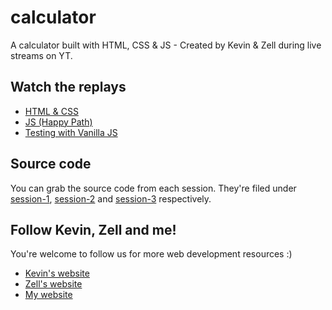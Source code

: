 # calculator
A calculator built with HTML, CSS &amp; JS - Created by Kevin &amp; Zell during live streams on YT.

## Watch the replays

- [HTML & CSS](https://youtu.be/EuwzyB_FQNs)
- [JS (Happy Path)](https://youtu.be/f0SG2j6d-Kg)
- [Testing with Vanilla JS](https://youtu.be/G_z39jRHu2M) 

## Source code

You can grab the source code from each session. They're filed under [session-1](session-1), [session-2](session-2) and [session-3](session-3) respectively.

## Follow Kevin, Zell and me!

You're welcome to follow us for more web development resources :)

- [Kevin's website](https://www.kevinpowell.co)
- [Zell's website](https://zellwk.com)
- [My website](http://milanzivanov.com)